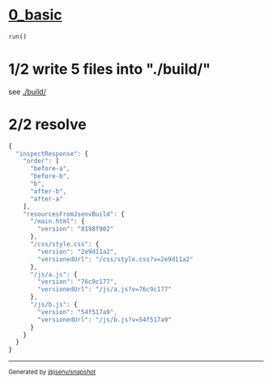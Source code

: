 # [0_basic](../../service_worker_type_classic_build.test.mjs#L28)

```js
run()
```

# 1/2 write 5 files into "./build/"

see [./build/](./build/)

# 2/2 resolve

```js
{
  "inspectResponse": {
    "order": [
      "before-a",
      "before-b",
      "b",
      "after-b",
      "after-a"
    ],
    "resourcesFromJsenvBuild": {
      "/main.html": {
        "version": "8198f902"
      },
      "/css/style.css": {
        "version": "2e9d11a2",
        "versionedUrl": "/css/style.css?v=2e9d11a2"
      },
      "/js/a.js": {
        "version": "76c9c177",
        "versionedUrl": "/js/a.js?v=76c9c177"
      },
      "/js/b.js": {
        "version": "54f517a9",
        "versionedUrl": "/js/b.js?v=54f517a9"
      }
    }
  }
}
```

---

<sub>
  Generated by <a href="https://github.com/jsenv/core/tree/main/packages/tooling/snapshot">@jsenv/snapshot</a>
</sub>

